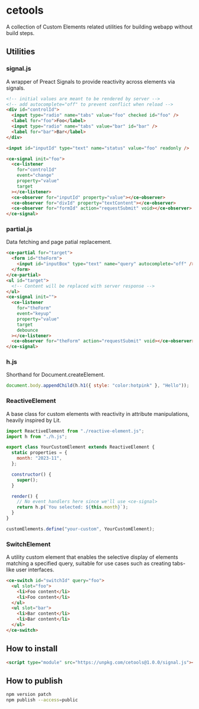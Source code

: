 # cetools

A collection of Custom Elements related utilities for building webapp without build steps.

## Utilities

### signal.js

A wrapper of Preact Signals to provide reactivity across elements via signals.

```html
<!-- initial values are meant to be rendered by server -->
<!-- add autocomplete="off" to prevent conflict when reload -->
<div id="controlId">
  <input type="radio" name="tabs" value="foo" checked id="foo" />
  <label for="foo">Foo</label>
  <input type="radio" name="tabs" value="bar" id="bar" />
  <label for="bar">Bar</label>
</div>

<input id="inputId" type="text" name="status" value="foo" readonly />

<ce-signal init="foo">
  <ce-listener
    for="controlId"
    event="change"
    property="value"
    target
  ></ce-listener>
  <ce-observer for="inputId" property="value"></ce-observer>
  <ce-observer for="divId" property="textContent"></ce-observer>
  <ce-observer for="formId" action="requestSubmit" void></ce-observer>
</ce-signal>
```

### partial.js

Data fetching and page patial replacement.

```html
<ce-partial for="target">
  <form id="theForm">
    <input id="inputBox" type="text" name="query" autocomplete="off" />
  </form>
</ce-partial>
<ul id="target">
  <!-- Content will be replaced with server response -->
</ul>
<ce-signal init="">
  <ce-listener
    for="theForm"
    event="keyup"
    property="value"
    target
    debounce
  ></ce-listener>
  <ce-observer for="theForm" action="requestSubmit" void></ce-observer>
</ce-signal>
```

### h.js

Shorthand for Document.createElement.

```js
document.body.appendChild(h.h1({ style: "color:hotpink" }, "Hello"));
```

### ReactiveElement

A base class for custom elements with reactivity in attribute manipulations, heavily inspired by Lit.

```js
import ReactiveElement from "./reactive-element.js";
import h from "./h.js";

export class YourCustomElement extends ReactiveElement {
  static properties = {
    month: "2023-11",
  };

  constructor() {
    super();
  }

  render() {
    // No event handlers here since we'll use <ce-signal>
    return h.p(`You selected: ${this.month}`);
  }
}

customElements.define("your-custom", YourCustomElement);
```

### SwitchElement

A utility custom element that enables the selective display of elements matching a specified query, suitable for use cases such as creating tabs-like user interfaces.

```html
<ce-switch id="switchId" query="foo">
  <ul slot="foo">
    <li>Foo content</li>
    <li>Foo content</li>
  </ul>
  <ul slot="bar">
    <li>Bar content</li>
    <li>Bar content</li>
  </ul>
</ce-switch>
```

## How to install

```html
<script type="module" src="https://unpkg.com/cetools@1.0.0/signal.js"></script>
```

## How to publish

```sh
npm version patch
npm publish --access=public
```
